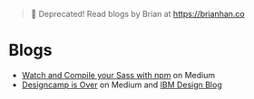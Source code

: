 > 🚧 Deprecated! Read blogs by Brian at https://brianhan.co

# Blogs

* [Watch and Compile your Sass with npm](https://medium.com/@brianhan/watch-compile-your-sass-with-npm-9ba2b878415b#.9wywxrqu2) on Medium
* [Designcamp is Over](https://medium.com/@brianhan/designcamp-is-over-68190d86606e#.4krpqlace) on Medium and [IBM Design Blog](http://www.ibm.com/design/blog-page.shtml?designcamp)


